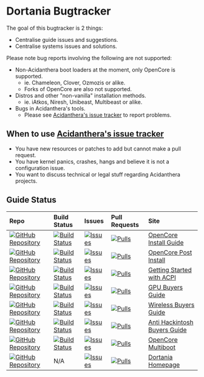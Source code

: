 # Dortania Bugtracker

The goal of this bugtracker is 2 things:

* Centralise guide issues and suggestions.
* Centralise systems issues and solutions.

Please note bug reports involving the following are not supported:

* Non-Acidanthera boot loaders at the moment, only OpenCore is supported.
  * ie. Chameleon, Clover, Ozmozis or alike.
  * Forks of OpenCore are also not supported.
* Distros and other "non-vanilla" installation methods.
  * ie. iAtkos, Niresh, Unibeast, Multibeast or alike.
* Bugs in Acidanthera's tools.
  * Please see  [Acidanthera's issue tracker](https://github.com/acidanthera/bugtracker) to report problems.

## When to use [Acidanthera's issue tracker](https://github.com/acidanthera/bugtracker)

* You have new resources or patches to add but cannot make a pull request.
* You have kernel panics, crashes, hangs and believe it is not a configuration issue.
* You want to discuss technical or legal stuff regarding Acidanthera projects.


## Guide Status 

| Repo | Build Status | Issues | Pull Requests | Site |
| :--- | :--- | :--- | :--- | :--- |
| [![GitHub Repository](https://img.shields.io/badge/GitHub-OpenCore--Install--Guide-blue?style=flat-square&logo=github)](https://github.com/dortania/OpenCore-Install-Guide) | [![Build Status](https://travis-ci.com/dortania/OpenCore-Install-Guide.svg?branch=master)](https://travis-ci.com/dortania/OpenCore-Install-Guide) | [![Issues](https://img.shields.io/github/issues-raw/dortania/bugtracker/OpenCoreDesktopGuide.svg?style=flat-square&color=informational&label=issues)](https://github.com/dortania/bugtracker/issues?q=is%3Aopen+is%3Aissue+label%3AOpenCoreDesktopGuide) | [![Pulls](https://img.shields.io/github/issues-pr-raw/dortania/OpenCore-Install-Guide.svg?style=flat-square&color=informational&label=pulls)](https://github.com/dortania/OpenCore-Install-Guide/pulls) | [OpenCore Install Guide](https://dortania.github.io/OpenCore-Install-Guide/) |
| [![GitHub Repository](https://img.shields.io/badge/GitHub-OpenCore--Post--Install-blue?style=flat-square&logo=github)](https://github.com/dortania/OpenCore-Post-Install) | [![Build Status](https://travis-ci.com/dortania/OpenCore-Post-Install-Guide.svg?branch=master)](https://travis-ci.com/dortania/OpenCore-Post-Install) | [![Issues](https://img.shields.io/github/issues-raw/dortania/bugtracker/OpenCorePostInstall.svg?style=flat-square&color=informational&label=issues)](https://github.com/dortania/bugtracker/issues?q=is%3Aopen+is%3Aissue+label%3AOpenCorePostInstall) | [![Pulls](https://img.shields.io/github/issues-pr-raw/dortania/OpenCore-Post-Install.svg?style=flat-square&color=informational&label=pulls)](https://github.com/dortania/OpenCore-Post-Install/pulls) | [OpenCore Post Install](https://dortania.github.io/OpenCore-Post-Install/) |
| [![GitHub Repository](https://img.shields.io/badge/GitHub-Getting--Started--With--ACPI-blue?style=flat-square&logo=github)](https://github.com/dortania/Getting-Started-With-ACPI) | [![Build Status](https://travis-ci.com/dortania/Getting-Started-With-ACPI.svg?branch=master)](https://travis-ci.com/dortania/Getting-Started-With-ACPI) | [![Issues](https://img.shields.io/github/issues-raw/dortania/bugtracker/GettingStartedWithACPI.svg?style=flat-square&color=informational&label=issues)](https://github.com/dortania/bugtracker/issues?q=is%3Aopen+is%3Aissue+label%3AGettingStartedWithACPI) | [![Pulls](https://img.shields.io/github/issues-pr-raw/dortania/Getting-Started-With-ACPI.svg?style=flat-square&color=informational&label=pulls)](https://github.com/dortania/Getting-Started-With-ACPI/pulls) | [Getting Started with ACPI](https://dortania.github.io/Getting-Started-With-ACPI/) |
| [![GitHub Repository](https://img.shields.io/badge/GitHub-GPU--Buyers--Guide-blue?style=flat-square&logo=github)](https://github.com/dortania/GPU-Buyers-Guide) | [![Build Status](https://travis-ci.com/dortania/GPU-Buyers-Guide.svg?branch=master)](https://travis-ci.com/dortania/GPU-Buyers-Guide) | [![Issues](https://img.shields.io/github/issues-raw/dortania/bugtracker/GPUBuyersGuide.svg?style=flat-square&color=informational&label=issues)](https://github.com/dortania/bugtracker/issues?q=is%3Aopen+is%3Aissue+label%3AGPUBuyersGuide) | [![Pulls](https://img.shields.io/github/issues-pr-raw/dortania/GPU-Buyers-Guide.svg?style=flat-square&color=informational&label=pulls)](https://github.com/dortania/GPU-Buyers-Guide/pulls) | [GPU Buyers Guide](https://dortania.github.io/GPU-Buyers-Guide/) |
| [![GitHub Repository](https://img.shields.io/badge/GitHub-Wireless--Buyers--Guide-blue?style=flat-square&logo=github)](https://github.com/dortania/Wireless-Buyers-Guide) | [![Build Status](https://travis-ci.com/dortania/Wireless-Buyers-Guide.svg?branch=master)](https://travis-ci.com/dortania/Wireless-Buyers-Guide) | [![Issues](https://img.shields.io/github/issues-raw/dortania/bugtracker/WirelessBuyersGuide.svg?style=flat-square&color=informational&label=issues)](https://github.com/dortania/bugtracker/issues?q=is%3Aopen+is%3Aissue+label%3AWirelessBuyersGuide) | [![Pulls](https://img.shields.io/github/issues-pr-raw/dortania/Wireless-Buyers-Guide.svg?style=flat-square&color=informational&label=pulls)](https://github.com/dortania/Wireless-Buyers-Guide/pulls) | [Wireless Buyers Guide](https://dortania.github.io/Wireless-Buyers-Guide/) |
| [![GitHub Repository](https://img.shields.io/badge/GitHub-Anti--Hackintosh--Buyers--Guide-blue?style=flat-square&logo=github)](https://github.com/dortania/Anti-Hackintosh-Buyers-Guide) | [![Build Status](https://travis-ci.com/dortania/Anti-Hackintosh-Buyers-Guide.svg?branch=master)](https://travis-ci.com/dortania/Anti-Hackintosh-Buyers-Guide) | [![Issues](https://img.shields.io/github/issues-raw/dortania/bugtracker/AntiBuyersGuide.svg?style=flat-square&color=informational&label=issues)](https://github.com/dortania/bugtracker/issues?q=is%3Aopen+is%3Aissue+label%3AAntiBuyersGuide) | [![Pulls](https://img.shields.io/github/issues-pr-raw/dortania/Anti-Hackintosh-Buyers-Guide.svg?style=flat-square&color=informational&label=pulls)](https://github.com/dortania/Anti-Hackintosh-Buyers-Guide/pulls) | [Anti Hackintosh Buyers Guide](https://dortania.github.io/Anti-Hackintosh-Buyers-Guide/) |
| [![GitHub Repository](https://img.shields.io/badge/GitHub-OpenCore--Multiboot-blue?style=flat-square&logo=github)](https://github.com/dortania/OpenCore-Multiboot) | [![Build Status](https://travis-ci.com/dortania/OpenCore-Multiboot.svg?branch=master)](https://travis-ci.com/dortania/OpenCore-Multiboot) | [![Issues](https://img.shields.io/github/issues-raw/dortania/bugtracker/OpenCoreMultiboot.svg?style=flat-square&color=informational&label=issues)](https://github.com/dortania/bugtracker/issues?q=is%3Aopen+is%3Aissue+label%3AOpenCoreMultiboot) | [![Pulls](https://img.shields.io/github/issues-pr-raw/dortania/OpenCore-Multiboot.svg?style=flat-square&color=informational&label=pulls)](https://github.com/dortania/OpenCore-Multiboot/pulls) | [OpenCore Multiboot](https://dortania.github.io/OpenCore-Multiboot/) |
| [![GitHub Repository](https://img.shields.io/badge/GitHub-dortania.github.io-blue?style=flat-square&logo=github)](https://github.com/dortania/dortania.github.io) | N/A | [![Issues](https://img.shields.io/github/issues-raw/dortania/bugtracker/DortaniaHomepage.svg?style=flat-square&color=informational&label=issues)](https://github.com/dortania/bugtracker/issues?q=is%3Aopen+is%3Aissue+label%3ADortaniaHomepage) | [![Pulls](https://img.shields.io/github/issues-pr-raw/dortania/dortania.github.io.svg?style=flat-square&color=informational&label=pulls)](https://github.com/dortania/dortania.github.io/pulls) | [Dortania Homepage](https://dortania.github.io/) |
